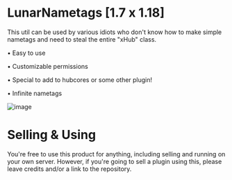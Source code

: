 # LunarNametags [1.7 x 1.18]

This util can be used by various idiots who don't know how to make simple nametags and need to steal the entire "xHub" class.

• Easy to use

• Customizable permissions

• Special to add to hubcores or some other plugin!

• Infinite nametags

![image](https://user-images.githubusercontent.com/64879531/166185244-3940634c-0e5d-43af-aeed-4988d19ea006.png)


# Selling & Using
You're free to use this product for anything, including selling and running on your own server. However, if you're going to sell a plugin using this, please leave credits and/or a link to the repository.
